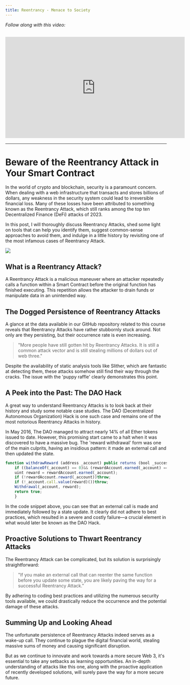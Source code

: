 ```yaml
---
title: Reentrancy - Menace to Society
---
```


_Follow along with this video:_

## <iframe width="560" height="315" src="https://vimeo.com/889508323?share=copy" title="vimeo" frameborder="0" allow="accelerometer; autoplay; clipboard-write; encrypted-media; gyroscope; picture-in-picture; web-share" allowfullscreen></iframe>

---

# Beware of the Reentrancy Attack in Your Smart Contract

In the world of crypto and blockchain, security is a paramount concern. When dealing with a web infrastructure that transacts and stores billions of dollars, any weakness in the security system could lead to irreversible financial loss. Many of these losses have been attributed to something known as the Reentrancy Attack, which still ranks among the top ten Decentralized Finance (DeFi) attacks of 2023.

In this post, I will thoroughly discuss Reentrancy Attacks, shed some light on tools that can help you identify them, suggest common-sense approaches to avoid them, and indulge in a little history by revisiting one of the most infamous cases of Reentrancy Attack.

![](https://cdn.videotap.com/NRMDW7u49DDoO3HwaIgb-20.75.png)

## What is a Reentrancy Attack?

A Reentrancy Attack is a malicious maneuver where an attacker repeatedly calls a function within a Smart Contract before the original function has finished executing. This repetition allows the attacker to drain funds or manipulate data in an unintended way.

## The Dogged Persistence of Reentrancy Attacks

A glance at the data available in our GitHub repository related to this course reveals that Reentrancy Attacks have rather stubbornly stuck around. Not only are they persisting, but their occurrence rate is even increasing.

> "More people have still gotten hit by Reentrancy Attacks. It is still a common attack vector and is still stealing millions of dollars out of web three."

Despite the availability of static analysis tools like Slither, which are fantastic at detecting them, these attacks somehow still find their way through the cracks. The issue with the 'puppy raffle' clearly demonstrates this point.

## A Peek into the Past: The DAO Hack

A great way to understand Reentrancy Attacks is to look back at their history and study some notable case studies. The DAO (Decentralized Autonomous Organization) Hack is one such case and remains one of the most notorious Reentrancy Attacks in history.

In May 2016, The DAO managed to attract nearly 14% of all Ether tokens issued to date. However, this promising start came to a halt when it was discovered to have a massive bug. The 'reward withdrawal' form was one of the main culprits, having an insidious pattern: it made an external call and then updated the state.

```js
function withdrawReward (address _account) public returns (bool _success) {
    if ((balanceOf(_account) == 0)&& (rewardAccount.earned(_account) == 0))throw;
    uint reward = rewardAccount.earned(_account);
    if (!rewardAccount.reward(_account))throw;
    if (!_account.call.value(reward)())throw;
    Withdrawal(_account, reward);
    return true;
    }
```

In the code snippet above, you can see that an external call is made and immediately followed by a state update. It clearly did not adhere to best practices, which resulted in a severe and costly failure—a crucial element in what would later be known as the DAO Hack.

## Proactive Solutions to Thwart Reentrancy Attacks

The Reentrancy Attack can be complicated, but its solution is surprisingly straightforward:

> "If you make an external call that can reenter the same function before you update some state, you are likely paving the way for a successful Reentrancy Attack."

By adhering to coding best practices and utilizing the numerous security tools available, we could drastically reduce the occurrence and the potential damage of these attacks.

## Summing Up and Looking Ahead

The unfortunate persistence of Reentrancy Attacks indeed serves as a wake-up call. They continue to plague the digital financial world, stealing massive sums of money and causing significant disruption.

But as we continue to innovate and work towards a more secure Web 3, it's essential to take any setbacks as learning opportunities. An in-depth understanding of attacks like this one, along with the proactive application of recently developed solutions, will surely pave the way for a more secure future.
